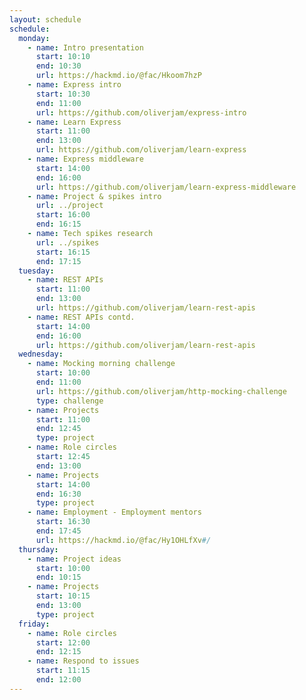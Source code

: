```yaml
---
layout: schedule
schedule:
  monday:
    - name: Intro presentation
      start: 10:10
      end: 10:30
      url: https://hackmd.io/@fac/Hkoom7hzP
    - name: Express intro
      start: 10:30
      end: 11:00
      url: https://github.com/oliverjam/express-intro
    - name: Learn Express
      start: 11:00
      end: 13:00
      url: https://github.com/oliverjam/learn-express
    - name: Express middleware
      start: 14:00
      end: 16:00
      url: https://github.com/oliverjam/learn-express-middleware
    - name: Project & spikes intro
      url: ../project
      start: 16:00
      end: 16:15
    - name: Tech spikes research
      url: ../spikes
      start: 16:15
      end: 17:15
  tuesday:
    - name: REST APIs
      start: 11:00
      end: 13:00
      url: https://github.com/oliverjam/learn-rest-apis
    - name: REST APIs contd.
      start: 14:00
      end: 16:00
      url: https://github.com/oliverjam/learn-rest-apis
  wednesday:
    - name: Mocking morning challenge
      start: 10:00
      end: 11:00
      url: https://github.com/oliverjam/http-mocking-challenge
      type: challenge
    - name: Projects
      start: 11:00
      end: 12:45
      type: project
    - name: Role circles
      start: 12:45
      end: 13:00
    - name: Projects
      start: 14:00
      end: 16:30
      type: project
    - name: Employment - Employment mentors
      start: 16:30
      end: 17:45
      url: https://hackmd.io/@fac/Hy1OHLfXv#/
  thursday:
    - name: Project ideas
      start: 10:00
      end: 10:15
    - name: Projects
      start: 10:15
      end: 13:00
      type: project
  friday:
    - name: Role circles
      start: 12:00
      end: 12:15
    - name: Respond to issues
      start: 11:15
      end: 12:00
---
```

